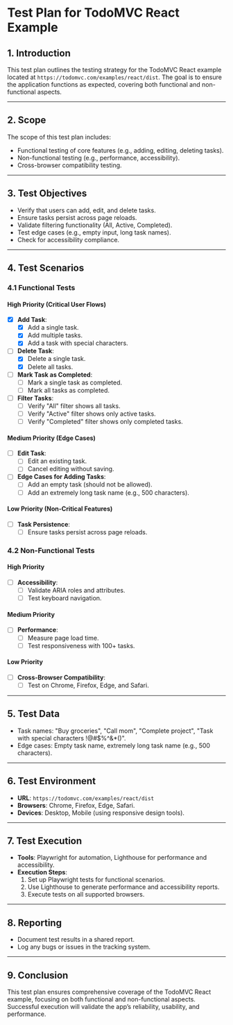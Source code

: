# Test Plan for TodoMVC React Example

## **1. Introduction**
This test plan outlines the testing strategy for the TodoMVC React example located at `https://todomvc.com/examples/react/dist`. The goal is to ensure the application functions as expected, covering both functional and non-functional aspects.

---

## **2. Scope**
The scope of this test plan includes:
- Functional testing of core features (e.g., adding, editing, deleting tasks).
- Non-functional testing (e.g., performance, accessibility).
- Cross-browser compatibility testing.

---

## **3. Test Objectives**
- Verify that users can add, edit, and delete tasks.
- Ensure tasks persist across page reloads.
- Validate filtering functionality (All, Active, Completed).
- Test edge cases (e.g., empty input, long task names).
- Check for accessibility compliance.

---

## **4. Test Scenarios**

### **4.1 Functional Tests**
#### **High Priority (Critical User Flows)**
- [x] **Add Task**:
  - [x] Add a single task. 
  - [x] Add multiple tasks.
  - [x] Add a task with special characters.
- [ ] **Delete Task**:
  - [x] Delete a single task.
  - [x] Delete all tasks.
- [ ] **Mark Task as Completed**:
  - [ ] Mark a single task as completed.
  - [ ] Mark all tasks as completed.
- [ ] **Filter Tasks**:
  - [ ] Verify "All" filter shows all tasks.
  - [ ] Verify "Active" filter shows only active tasks.
  - [ ] Verify "Completed" filter shows only completed tasks.

#### **Medium Priority (Edge Cases)**
- [ ] **Edit Task**:
  - [ ] Edit an existing task.
  - [ ] Cancel editing without saving.
- [ ] **Edge Cases for Adding Tasks**:
  - [ ] Add an empty task (should not be allowed).
  - [ ] Add an extremely long task name (e.g., 500 characters).

#### **Low Priority (Non-Critical Features)**
- [ ] **Task Persistence**:
  - [ ] Ensure tasks persist across page reloads.

### **4.2 Non-Functional Tests**
#### **High Priority**
- [ ] **Accessibility**:
  - [ ] Validate ARIA roles and attributes.
  - [ ] Test keyboard navigation.

#### **Medium Priority**
- [ ] **Performance**:
  - [ ] Measure page load time.
  - [ ] Test responsiveness with 100+ tasks.

#### **Low Priority**
- [ ] **Cross-Browser Compatibility**:
  - [ ] Test on Chrome, Firefox, Edge, and Safari.

---

## **5. Test Data**
- Task names: "Buy groceries", "Call mom", "Complete project", "Task with special characters !@#$%^&*()".
- Edge cases: Empty task name, extremely long task name (e.g., 500 characters).

---

## **6. Test Environment**
- **URL**: `https://todomvc.com/examples/react/dist`
- **Browsers**: Chrome, Firefox, Edge, Safari.
- **Devices**: Desktop, Mobile (using responsive design tools).

---

## **7. Test Execution**
- **Tools**: Playwright for automation, Lighthouse for performance and accessibility.
- **Execution Steps**:
  1. Set up Playwright tests for functional scenarios.
  2. Use Lighthouse to generate performance and accessibility reports.
  3. Execute tests on all supported browsers.

---

## **8. Reporting**
- Document test results in a shared report.
- Log any bugs or issues in the tracking system.

---

## **9. Conclusion**
This test plan ensures comprehensive coverage of the TodoMVC React example, focusing on both functional and non-functional aspects. Successful execution will validate the app’s reliability, usability, and performance.